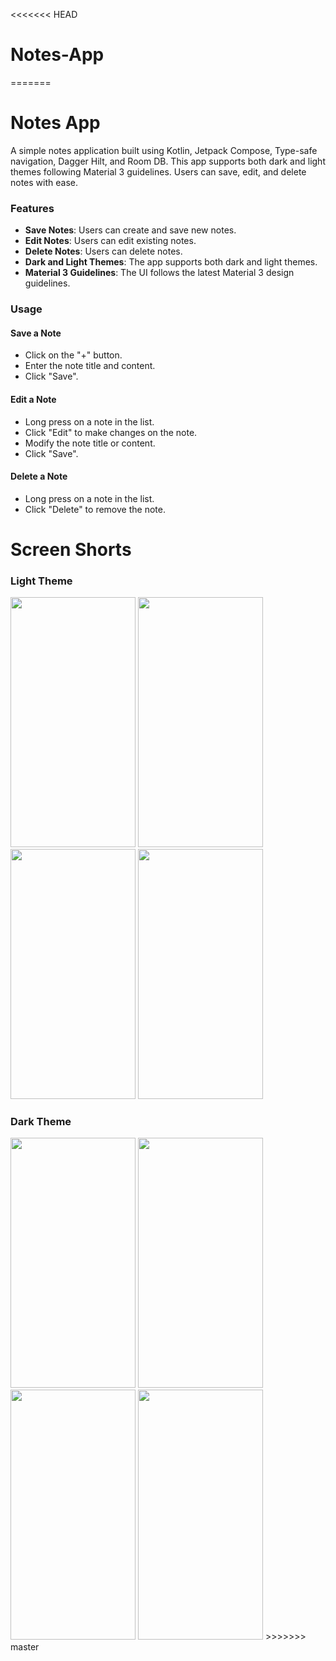 <<<<<<< HEAD
# Notes-App
=======
# Notes App

A simple notes application built using Kotlin, Jetpack Compose, Type-safe navigation, Dagger Hilt, and Room DB. This app supports both dark and light themes following Material 3 guidelines. Users can save, edit, and delete notes with ease.

### Features

* **Save Notes**: Users can create and save new notes.
* **Edit Notes**: Users can edit existing notes.
* **Delete Notes**: Users can delete notes.
* **Dark and Light Themes**: The app supports both dark and light themes.
* **Material 3 Guidelines**: The UI follows the latest Material 3 design guidelines.

### Usage
#### Save a Note
* Click on the "+" button.
* Enter the note title and content.
* Click "Save".

#### Edit a Note
* Long press on a note in the list.
* Click "Edit" to make changes on the note.
* Modify the note title or content.
* Click "Save".
  
#### Delete a Note
* Long press on a note in the list.
* Click "Delete" to remove the note.

# Screen Shorts

### Light Theme
<img src="https://github.com/user-attachments/assets/f461f09d-8424-48eb-8225-b2de85d64da1" width="200" height="400" />
<img src="https://github.com/user-attachments/assets/c5378f4a-adba-4fed-9db0-4a10a0b98f3a" width="200" height="400" />
<img src="https://github.com/user-attachments/assets/830b76a1-3d1c-4715-a985-a2438437789c" width="200" height="400" />
<img src="https://github.com/user-attachments/assets/9f7d140f-90ac-455d-96ba-047508b61cdb" width="200" height="400" />

### Dark Theme
<img src="https://github.com/user-attachments/assets/ee621073-3d41-450b-afba-b78c8f646cb2" width="200" height="400" />
<img src="https://github.com/user-attachments/assets/2c7c074d-9395-4cb1-b68c-623dd697b295" width="200" height="400" />
<img src="https://github.com/user-attachments/assets/c7415f34-b29a-455d-8659-907881b4cee3" width="200" height="400" />
<img src="https://github.com/user-attachments/assets/bb38abf3-fafb-4b4e-9f7e-1b84268bbab0" width="200" height="400" />
>>>>>>> master
